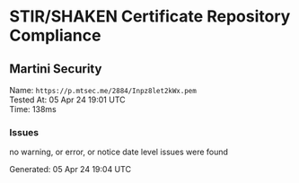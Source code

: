 # STIR/SHAKEN Certificate Repository Compliance

## Martini Security

Name: `https://p.mtsec.me/2884/Inpz8let2kWx.pem`\
Tested At: 05 Apr 24 19:01 UTC\
Time: 138ms

### Issues

no warning, or error, or notice date level issues were found

Generated: 05 Apr 24 19:04 UTC